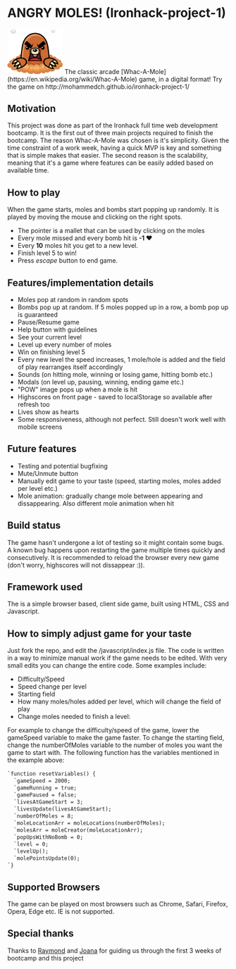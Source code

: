 # ANGRY MOLES! (Ironhack-project-1)

<img width="25%" src="images/mole_logo.png">
The classic arcade [Whac-A-Mole](https://en.wikipedia.org/wiki/Whac-A-Mole) game, in a digital format!
Try the game on http://mohammedch.github.io/ironhack-project-1/


## Motivation

This project was done as part of the Ironhack full time web development bootcamp. It is the first out of three main projects required to finish the bootcamp. The reason Whac-A-Mole was chosen is it's simplicity. Given the time constraint of a work week, having a quick MVP is key and something that is simple makes that easier. The second reason is the scalability, meaning that it's a game where features can be easily added based on available time.


## How to play

When the game starts, moles and bombs start popping up randomly. It is played by moving the mouse and clicking on the right spots.
- The pointer is a mallet that can be used by clicking on the moles
- Every mole missed and every bomb hit is **-1 ♥**
- Every **10** moles hit you get to a new level.
- Finish level 5 to win!
- Press *escape* button to end game.


## Features/implementation details

- Moles pop at random in random spots
- Bombs pop up at random. If 5 moles popped up in a row, a bomb pop up is guaranteed
- Pause/Resume game
- Help button with guidelines
- See your current level
- Level up every number of moles
- Win on finishing level 5
- Every new level the speed increases, 1 mole/hole is added and the field of play rearranges itself accordingly
- Sounds (on hitting mole, winning or losing game, hitting bomb etc.)
- Modals (on level up, pausing, winning, ending game etc.)
- "POW" image pops up when a mole is hit
- Highscores on front page - saved to localStorage so available after refresh too
- Lives show as hearts
- Some responsiveness, although not perfect. Still doesn't work well with mobile screens


## Future features

- Testing and potential bugfixing
- Mute/Unmute button
- Manually edit game to your taste (speed, starting moles, moles added per level etc.)
- Mole animation: gradually change mole between appearing and dissappearing. Also different mole animation when hit


## Build status

The game hasn't undergone a lot of testing so it might contain some bugs. A known bug happens upon restarting the game multiple times quickly and consecutively. It is recommended to reload the browser every new game (don't worry, highscores will not dissappear :)).


## Framework used

The is a simple browser based, client side game, built using HTML, CSS and Javascript.


## How to simply adjust game for your taste

Just fork the repo, and edit the /javascript/index.js file.
The code is written in a way to minimize manual work if the game needs to be edited. With very small edits you can change the entire code. Some examples include:
- Difficulty/Speed
- Speed change per level
- Starting field
- How many moles/holes added per level, which will change the field of play
- Change moles needed to finish a level:

For example to change the difficulty/speed of the game, lower the gameSpeed variable to make the game faster. To change the starting field, change the numberOfMoles variable to the number of moles you want the game to start with.
The following function has the variables mentioned in the example above:

```
`function resetVariables() {
  `gameSpeed = 2000;
  `gameRunning = true;
  `gamePaused = false;
  `livesAtGameStart = 3;
  `livesUpdate(livesAtGameStart);
  `numberOfMoles = 8;
  `moleLocationArr = moleLocations(numberOfMoles);
  `molesArr = moleCreator(moleLocationArr);
  `popUpsWithNoBomb = 0;
  `level = 0;
  `levelUp();
  `molePointsUpdate(0);
`}
```

## Supported Browsers

The game can be played on most browsers such as Chrome, Safari, Firefox, Opera, Edge etc.
IE is not supported.


## Special thanks

Thanks to [Raymond](https://github.com/) and [Joana](https://github.com/jofariaironhack) for guiding us through the first 3 weeks of bootcamp and this project